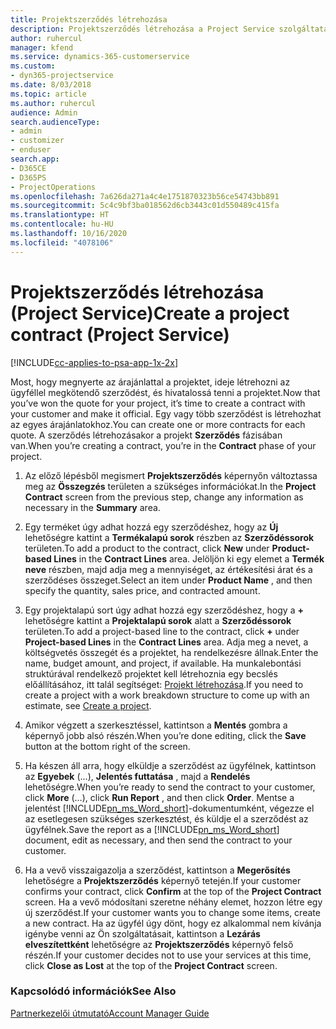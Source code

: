 ```yaml
---
title: Projektszerződés létrehozása
description: Projektszerződés létrehozása a Project Service szolgáltatásban
author: ruhercul
manager: kfend
ms.service: dynamics-365-customerservice
ms.custom:
- dyn365-projectservice
ms.date: 8/03/2018
ms.topic: article
ms.author: ruhercul
audience: Admin
search.audienceType:
- admin
- customizer
- enduser
search.app:
- D365CE
- D365PS
- ProjectOperations
ms.openlocfilehash: 7a626da271a4c4e1751870323b56ce54743bb891
ms.sourcegitcommit: 5c4c9bf3ba018562d6cb3443c01d550489c415fa
ms.translationtype: HT
ms.contentlocale: hu-HU
ms.lasthandoff: 10/16/2020
ms.locfileid: "4078106"
---
```

# <a name="create-a-project-contract-project-service"></a><span data-ttu-id="fe4bd-103">Projektszerződés létrehozása (Project Service)</span><span class="sxs-lookup"><span data-stu-id="fe4bd-103">Create a project contract (Project Service)</span></span>

[!INCLUDE[cc-applies-to-psa-app-1x-2x](../includes/cc-applies-to-psa-app-1x-2x.md)]

<span data-ttu-id="fe4bd-104">Most, hogy megnyerte az árajánlattal a projektet, ideje létrehozni az ügyféllel megkötendő szerződést, és hivatalossá tenni a projektet.</span><span class="sxs-lookup"><span data-stu-id="fe4bd-104">Now that you’ve won the quote for your project, it’s time to create a contract with your customer and make it official.</span></span> <span data-ttu-id="fe4bd-105">Egy vagy több szerződést is létrehozhat az egyes árajánlatokhoz.</span><span class="sxs-lookup"><span data-stu-id="fe4bd-105">You can create one or more contracts for each quote.</span></span> <span data-ttu-id="fe4bd-106">A szerződés létrehozásakor a projekt **Szerződés** fázisában van.</span><span class="sxs-lookup"><span data-stu-id="fe4bd-106">When you’re creating a contract, you’re in the **Contract** phase of your project.</span></span>  
  
1. <span data-ttu-id="fe4bd-107">Az előző lépésből megismert **Projektszerződés** képernyőn változtassa meg az **Összegzés** területen a szükséges információkat.</span><span class="sxs-lookup"><span data-stu-id="fe4bd-107">In the **Project Contract** screen from the previous step, change any information as necessary in the **Summary** area.</span></span>  
  
2. <span data-ttu-id="fe4bd-108">Egy terméket úgy adhat hozzá egy szerződéshez, hogy az **Új** lehetőségre kattint a **Termékalapú sorok** részben az **Szerződéssorok** területen.</span><span class="sxs-lookup"><span data-stu-id="fe4bd-108">To add a product to the contract, click **New** under **Product-based Lines** in the **Contract Lines** area.</span></span> <span data-ttu-id="fe4bd-109">Jelöljön ki egy elemet a **Termék neve** részben, majd adja meg a mennyiséget, az értékesítési árat és a szerződéses összeget.</span><span class="sxs-lookup"><span data-stu-id="fe4bd-109">Select an item under **Product Name** , and then specify the quantity, sales price, and contracted amount.</span></span>  
  
3. <span data-ttu-id="fe4bd-110">Egy projektalapú sort úgy adhat hozzá egy szerződéshez, hogy a **+** lehetőségre kattint a **Projektalapú sorok** alatt a **Szerződéssorok** területen.</span><span class="sxs-lookup"><span data-stu-id="fe4bd-110">To add a project-based line to the contract, click **+** under **Project-based Lines** in the **Contract Lines** area.</span></span> <span data-ttu-id="fe4bd-111">Adja meg a nevet, a költségvetés összegét és a projektet, ha rendelkezésre állnak.</span><span class="sxs-lookup"><span data-stu-id="fe4bd-111">Enter the name, budget amount, and project, if available.</span></span> <span data-ttu-id="fe4bd-112">Ha munkalebontási struktúrával rendelkező projektet kell létrehoznia egy becslés előállításához, itt talál segítséget: [Projekt létrehozása](../psa/create-project.md).</span><span class="sxs-lookup"><span data-stu-id="fe4bd-112">If you need to create a project with a work breakdown structure to come up with an estimate, see [Create a project](../psa/create-project.md).</span></span>  
  
4. <span data-ttu-id="fe4bd-113">Amikor végzett a szerkesztéssel, kattintson a **Mentés** gombra a képernyő jobb alsó részén.</span><span class="sxs-lookup"><span data-stu-id="fe4bd-113">When you’re done editing, click the **Save** button at the bottom right of the screen.</span></span>  
  
5. <span data-ttu-id="fe4bd-114">Ha készen áll arra, hogy elküldje a szerződést az ügyfélnek, kattintson az **Egyebek** (...), **Jelentés futtatása** , majd a **Rendelés** lehetőségre.</span><span class="sxs-lookup"><span data-stu-id="fe4bd-114">When you’re ready to send the contract to your customer, click **More** (…), click **Run Report** , and then click **Order**.</span></span> <span data-ttu-id="fe4bd-115">Mentse a jelentést [!INCLUDE[pn_ms_Word_short](../includes/pn-ms-word-short.md)]-dokumentumként, végezze el az esetlegesen szükséges szerkesztést, és küldje el a szerződést az ügyfélnek.</span><span class="sxs-lookup"><span data-stu-id="fe4bd-115">Save the report as a [!INCLUDE[pn_ms_Word_short](../includes/pn-ms-word-short.md)] document, edit as necessary, and then send the contract to your customer.</span></span>  
  
6. <span data-ttu-id="fe4bd-116">Ha a vevő visszaigazolja a szerződést, kattintson a **Megerősítés** lehetőségre a **Projektszerződés** képernyő tetején.</span><span class="sxs-lookup"><span data-stu-id="fe4bd-116">If your customer confirms your contract, click **Confirm** at the top of the **Project Contract** screen.</span></span> <span data-ttu-id="fe4bd-117">Ha a vevő módosítani szeretne néhány elemet, hozzon létre egy új szerződést.</span><span class="sxs-lookup"><span data-stu-id="fe4bd-117">If your customer wants you to change some items, create a new contract.</span></span> <span data-ttu-id="fe4bd-118">Ha az ügyfél úgy dönt, hogy ez alkalommal nem kívánja igénybe venni az Ön szolgáltatásait, kattintson a **Lezárás elveszítettként** lehetőségre az **Projektszerződés** képernyő felső részén.</span><span class="sxs-lookup"><span data-stu-id="fe4bd-118">If your customer decides not to use your services at this time, click **Close as Lost** at the top of the **Project Contract** screen.</span></span>  
  
### <a name="see-also"></a><span data-ttu-id="fe4bd-119">Kapcsolódó információk</span><span class="sxs-lookup"><span data-stu-id="fe4bd-119">See Also</span></span>  
 [<span data-ttu-id="fe4bd-120">Partnerkezelői útmutató</span><span class="sxs-lookup"><span data-stu-id="fe4bd-120">Account Manager Guide</span></span>](../psa/account-manager-guide.md)
